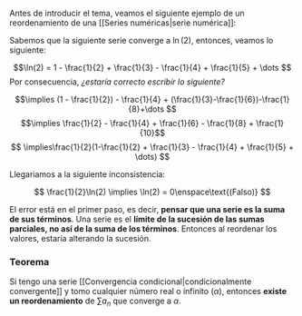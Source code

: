 
Antes de introducir el tema, veamos el siguiente ejemplo de un reordenamiento de una [[Series numéricas|serie numérica]]: 

Sabemos que la siguiente serie converge a $\ln(2)$, entonces, veamos lo siguiente: 

$$\ln(2) = 1 - \frac{1}{2} + \frac{1}{3} - \frac{1}{4} + \frac{1}{5} + \dots $$ 
Por consecuencia, *¿estaría correcto escribir lo siguiente?*

$$\implies (1 - \frac{1}{2}) - \frac{1}{4} + (\frac{1}{3}-\frac{1}{6})-\frac{1}{8}+\dots $$
$$\implies \frac{1}{2} - \frac{1}{4} + \frac{1}{6} - \frac{1}{8} + \frac{1}{10}$$
$$ \implies\frac{1}{2}(1-\frac{1}{2} + \frac{1}{3} - \frac{1}{4} + \frac{1}{5} + \dots) $$

Llegariamos a la siguiente inconsistencia: 

$$ \frac{1}{2}\ln(2) \implies \ln(2) = 0\enspace\text{(Falso)} $$

El error está en el primer paso, es decir, **pensar que una serie es la suma de sus términos**. Una serie es el **límite de la sucesión de las sumas parciales, no así de la suma de los términos**. Entonces al reordenar los valores, estaría alterando la sucesión. 

### Teorema 

Si tengo una serie [[Convergencia condicional|condicionalmente convergente]] y tomo cualquier número real o ínfinito $(\alpha)$, entonces **existe un reordenamiento** de $\sum a_n$ que converge a $\alpha$. 